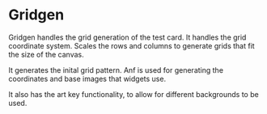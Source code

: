# Gridgen

Gridgen handles the grid generation of the test card.
It handles the grid coordinate system. Scales the rows and columns
to generate grids that fit the size of the canvas.

It generates the inital grid pattern.
Anf is used for generating the coordinates and
base images that widgets use.

It also has the art key functionality, to allow for different
backgrounds to be used.
